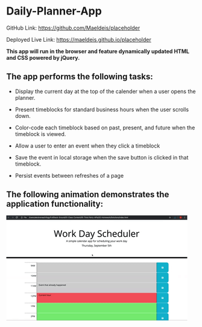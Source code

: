 # Daily-Planner-App

GitHub Link: https://github.com/Maeldeis/placeholder

Deployed Live Link: https://maeldeis.github.io/placeholder

**This app will run in the browser and feature dynamically updated HTML and CSS powered by jQuery.**

## The app performs the following tasks:

* Display the current day at the top of the calender when a user opens the planner.
 
* Present timeblocks for standard business hours when the user scrolls down.
 
* Color-code each timeblock based on past, present, and future when the timeblock is viewed.
 
* Allow a user to enter an event when they click a timeblock

* Save the event in local storage when the save button is clicked in that timeblock.

* Persist events between refreshes of a page

## The following animation demonstrates the application functionality:

![Demo.](./images/demo.gif)